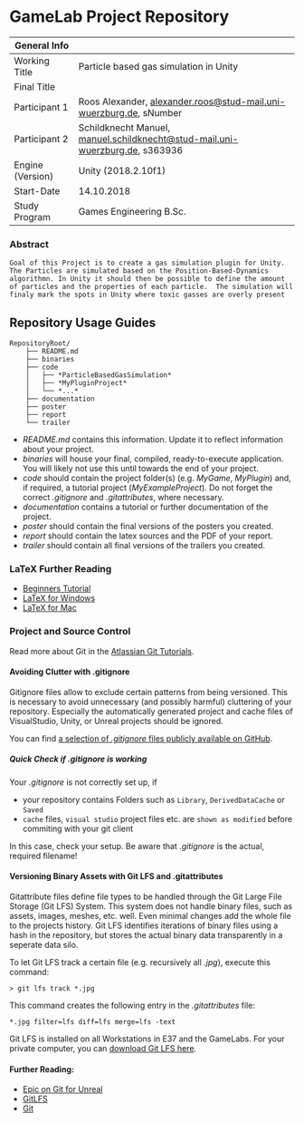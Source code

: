 # GameLab Project Repository

|  General Info  | |
| ---|---|
| Working Title | Particle based gas simulation in Unity |
| Final Title |  |
| Participant 1 | Roos Alexander, alexander.roos@stud-mail.uni-wuerzburg.de, sNumber |
| Participant 2 | Schildknecht Manuel, manuel.schildknecht@stud-mail.uni-wuerzburg.de, s363936 |
|Engine (Version) | Unity (2018.2.10f1) |
|Start-Date| 14.10.2018 |
|Study Program | Games Engineering B.Sc.|

### Abstract

`Goal of this Project is to create a gas simulation plugin for Unity. The Particles are simulated based on the Position-Based-Dynamics algorithmn.
In Unity it should then be possible to define the amount of particles and the properties of each particle. 
The simulation will finaly mark the spots in Unity where toxic gasses are overly present`

## Repository Usage Guides


```
RepositoryRoot/
    ├── README.md
    ├── binaries
    ├── code
    │   ├── *ParticleBasedGasSimulation*
    │   ├── *MyPluginProject*
    │   └── *...*
    ├── documentation
    ├── poster
    ├── report
    └── trailer
```

- *README.md* contains this information. Update it to reflect information about your project.
- *binaries* will house your final, compiled, ready-to-execute application.
    You will likely not use this until towards the end of your project.
- *code* should contain the project folder(s) (e.g. *MyGame*, *MyPlugin*) and, if required, a tutorial project (*MyExampleProject*). Do not forget the correct *.gitignore* and *.gitattributes*, where necessary.
- *documentation* contains a tutorial or further documentation of the project. 
- *poster* should contain the final versions of the posters you created.
- *report* should contain the latex sources and the PDF of your report.
- *trailer* should contain all final versions of the trailers you created.


### LaTeX Further Reading
- [Beginners Tutorial](https://www.dante.de/tex/TeXAnfaenger.html)
- [LaTeX for Windows](https://www.miktex.org)
- [LaTeX for Mac](http://www.tug.org/mactex/)

### Project and Source Control

Read more about Git in the [Atlassian Git Tutorials](https://de.atlassian.com/git).

#### Avoiding Clutter with .gitignore
Gitignore files allow to exclude certain patterns from being versioned.
This is necessary to avoid unnecessary (and possibly harmful) cluttering of your repository.
Especially the automatically generated project and cache files of VisualStudio, Unity, or Unreal projects should be ignored.

You can find [a selection of *.gitignore* files publicly available on GitHub](https://github.com/github/gitignore).

##### Quick Check if .gitignore is working

Your *.gitignore* is not correctly set up, if
* your repository contains Folders such as `Library`, `DerivedDataCache` or `Saved`
* `cache` files, `visual studio` project files etc. are `shown as modified` before commiting with your git client

In this case, check your setup.
Be aware that *.gitignore* is the actual, required filename!

#### Versioning Binary Assets with Git LFS and .gitattributes
Gitattribute files define file types to be handled through the Git Large File Storage (Git LFS) System.
This system does not handle binary files, such as assets, images, meshes, etc. well.
Even minimal changes add the whole file to the projects history.
Git LFS identifies iterations of binary files using a hash in the repository, but stores the actual binary data transparently in a seperate data silo.

To let Git LFS track a certain file (e.g. recursively all *.jpg*), execute this command:

	> git lfs track *.jpg

This command creates the following entry in the *.gitattributes* file:

	*.jpg filter=lfs diff=lfs merge=lfs -text

Git LFS is installed on all Workstations in E37 and the GameLabs.
For your private computer, you can [download Git LFS here](https://git-lfs.github.com/).

#### Further Reading: 
* [Epic on Git for Unreal](https://wiki.unrealengine.com/Git_source_control_(Tutorial)#Workarounds_for_dealing_with_binary_files_on_your_Git_repository)
* [GitLFS](https://www.git-lfs.com)
* [Git](https://www.git-scm.com)

